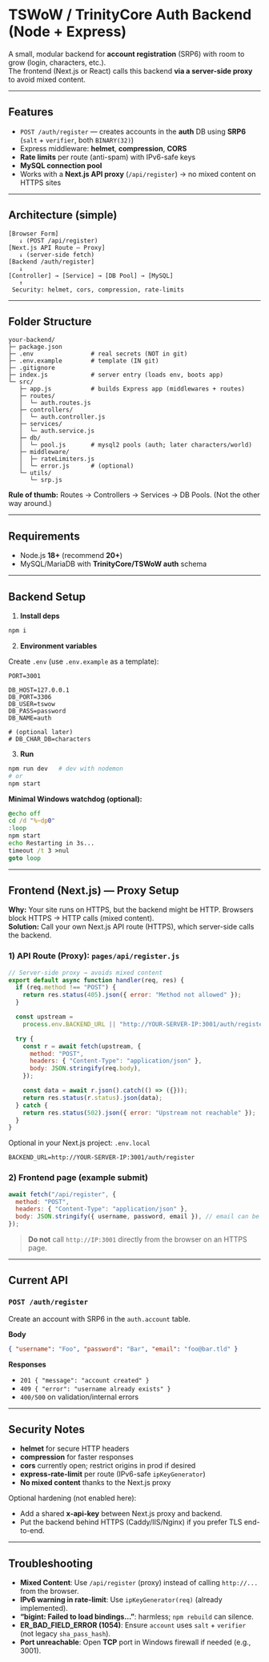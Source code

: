 # TSWoW / TrinityCore Auth Backend (Node + Express)

A small, modular backend for **account registration** (SRP6) with room to grow (login, characters, etc.).  
The frontend (Next.js or React) calls this backend **via a server-side proxy** to avoid mixed content.

---

## Features

- `POST /auth/register` — creates accounts in the **auth** DB using **SRP6** (`salt` + `verifier`, both `BINARY(32)`)
- Express middleware: **helmet**, **compression**, **CORS**
- **Rate limits** per route (anti-spam) with IPv6-safe keys
- **MySQL connection pool**
- Works with a **Next.js API proxy** (`/api/register`) → no mixed content on HTTPS sites

---

## Architecture (simple)

```
[Browser Form]
   ↓ (POST /api/register)
[Next.js API Route — Proxy]
   ↓ (server-side fetch)
[Backend /auth/register]
   ↓
[Controller] → [Service] → [DB Pool] → [MySQL]
   ↑
 Security: helmet, cors, compression, rate-limits
```

---

## Folder Structure

```
your-backend/
├─ package.json
├─ .env                # real secrets (NOT in git)
├─ .env.example        # template (IN git)
├─ .gitignore
├─ index.js            # server entry (loads env, boots app)
└─ src/
   ├─ app.js           # builds Express app (middlewares + routes)
   ├─ routes/
   │  └─ auth.routes.js
   ├─ controllers/
   │  └─ auth.controller.js
   ├─ services/
   │  └─ auth.service.js
   ├─ db/
   │  └─ pool.js       # mysql2 pools (auth; later characters/world)
   ├─ middleware/
   │  ├─ rateLimiters.js
   │  └─ error.js      # (optional)
   └─ utils/
      └─ srp.js
```

**Rule of thumb:** Routes → Controllers → Services → DB Pools. (Not the other way around.)

---

## Requirements

- Node.js **18+** (recommend **20+**)
- MySQL/MariaDB with **TrinityCore/TSWoW auth** schema

---

## Backend Setup

1. **Install deps**

```bash
npm i

```

2. **Environment variables**

Create `.env` (use `.env.example` as a template):

```env
PORT=3001

DB_HOST=127.0.0.1
DB_PORT=3306
DB_USER=tswow
DB_PASS=password
DB_NAME=auth

# (optional later)
# DB_CHAR_DB=characters
```

3. **Run**

```bash
npm run dev   # dev with nodemon
# or
npm start
```

**Minimal Windows watchdog (optional):**

```bat
@echo off
cd /d "%~dp0"
:loop
npm start
echo Restarting in 3s...
timeout /t 3 >nul
goto loop
```

---

## Frontend (Next.js) — Proxy Setup

**Why:** Your site runs on HTTPS, but the backend might be HTTP. Browsers block HTTPS → HTTP calls (mixed content).  
**Solution:** Call your own Next.js API route (HTTPS), which server-side calls the backend.

### 1) API Route (Proxy): `pages/api/register.js`

```js
// Server-side proxy → avoids mixed content
export default async function handler(req, res) {
  if (req.method !== "POST") {
    return res.status(405).json({ error: "Method not allowed" });
  }

  const upstream =
    process.env.BACKEND_URL || "http://YOUR-SERVER-IP:3001/auth/register";

  try {
    const r = await fetch(upstream, {
      method: "POST",
      headers: { "Content-Type": "application/json" },
      body: JSON.stringify(req.body),
    });

    const data = await r.json().catch(() => ({}));
    return res.status(r.status).json(data);
  } catch {
    return res.status(502).json({ error: "Upstream not reachable" });
  }
}
```

Optional in your Next.js project: `.env.local`

```env
BACKEND_URL=http://YOUR-SERVER-IP:3001/auth/register
```

### 2) Frontend page (example submit)

```js
await fetch("/api/register", {
  method: "POST",
  headers: { "Content-Type": "application/json" },
  body: JSON.stringify({ username, password, email }), // email can be empty
});
```

> **Do not** call `http://IP:3001` directly from the browser on an HTTPS page.

---

## Current API

### `POST /auth/register`

Create an account with SRP6 in the `auth.account` table.

**Body**

```json
{ "username": "Foo", "password": "Bar", "email": "foo@bar.tld" }
```

**Responses**

- `201 { "message": "account created" }`
- `409 { "error": "username already exists" }`
- `400/500` on validation/internal errors

---

## Security Notes

- **helmet** for secure HTTP headers
- **compression** for faster responses
- **cors** currently open; restrict origins in prod if desired
- **express-rate-limit** per route (IPv6-safe `ipKeyGenerator`)
- **No mixed content** thanks to the Next.js proxy

Optional hardening (not enabled here):

- Add a shared **x-api-key** between Next.js proxy and backend.
- Put the backend behind HTTPS (Caddy/IIS/Nginx) if you prefer TLS end-to-end.

---

## Troubleshooting

- **Mixed Content**: Use `/api/register` (proxy) instead of calling `http://...` from the browser.
- **IPv6 warning in rate-limit**: Use `ipKeyGenerator(req)` (already implemented).
- **“bigint: Failed to load bindings…”**: harmless; `npm rebuild` can silence.
- **ER_BAD_FIELD_ERROR (1054)**: Ensure `account` uses `salt` + `verifier` (not legacy `sha_pass_hash`).
- **Port unreachable**: Open **TCP** port in Windows firewall if needed (e.g., 3001).
